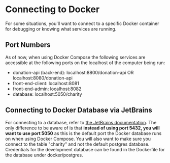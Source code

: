 # Connecting to Docker

For some situations, you'll want to connect to a specific Docker container for
debugging or knowing what services are running.

## Port Numbers

As of now, when using Docker Compose the following services are accessible at
the following ports on the localhost of the computer being run:

* donation-api (back-end): localhost:8800/donation-api OR localhost:8080/donation-api
* front-end-client: localhost:8081
* front-end-admin: localhost:8082
* database: localhost:5050/charity

## Connecting to Docker Database via JetBrains

For connecting to a database, refer to [the JetBrains documentation](https://www.jetbrains.com/help/datagrip/connecting-to-a-database.html). The
only difference to be aware of is that **instead of using port 5432, you will
want to use port 5050** as this is the default port the Docker database runs
on when using Docker Compose. You will also want to make sure you connect to
the table "charity" and not the default postgres database. Credentials for the
development database can be found in the Dockerfile for the database under docker/postgres.
